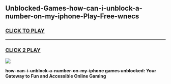 
## Unblocked-Games-how-can-i-unblock-a-number-on-my-iphone-Play-Free-wnecs
<h3>
<a href="https://premium76.site?title=how-can-i-unblock-a-number-on-my-iphone&ref=21A">CLICK TO PLAY</a></h3>
<hr>

<h3>
<a href="https://premium76.site?title=how-can-i-unblock-a-number-on-my-iphone&ref=21A">CLICK 2 PLAY</a>
  
</h3>

<a href="https://premium76.site?title=how-can-i-unblock-a-number-on-my-iphone&ref=21A"><img src="https://clearcache.store/games.png"></a>


**how-can-i-unblock-a-number-on-my-iphone games unblocked: Your Gateway to Fun and Accessible Online Gaming**
